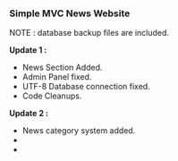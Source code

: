 ### Simple MVC News Website

NOTE : database backup files are included.<br>

**Update 1 : <br>**
- News Section Added.<br>
- Admin Panel fixed.<br>
- UTF-8 Database connection fixed.<br>
- Code Cleanups.<br>

**Update 2 : <br>**
- News category system added.<br>
- 
- 